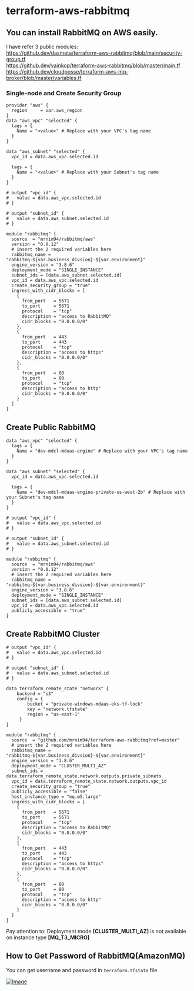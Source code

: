 # terraform-aws-rabbitmq

## You can install RabbitMQ on AWS easily.
I have refer 3 public modules:  
https://github.dev/dasmeta/terraform-aws-rabbitmq/blob/main/security-group.tf  
https://github.dev/vainkop/terraform-aws-rabbitmq/blob/master/main.tf  
https://github.dev/cloudposse/terraform-aws-mq-broker/blob/master/variables.tf  

### Single-node and Create Security Group
```hcl
provider "aws" {
  region     = var.aws_region
}
data "aws_vpc" "selected" {
  tags = {
    Name = "<value>" # Replace with your VPC's tag name
  }
}

data "aws_subnet" "selected" {
  vpc_id = data.aws_vpc.selected.id

  tags = {
    Name = "<value>" # Replace with your Subnet's tag name
  }
}

# output "vpc_id" {
#   value = data.aws_vpc.selected.id
# }

# output "subnet_id" {
#   value = data.aws_subnet.selected.id
# }

module "rabbitmq" {
  source  = "mrnim94/rabbitmq/aws"
  version = "0.0.12"
  # insert the 2 required variables here
  rabbitmq_name = "rabbitmq-${var.business_divsion}-${var.environment}"
  engine_version = "3.8.6"
  deployment_mode = "SINGLE_INSTANCE"
  subnet_ids = [data.aws_subnet.selected.id]
  vpc_id = data.aws_vpc.selected.id
  create_security_group = "true"
  ingress_with_cidr_blocks = [
    {
      from_port   = 5671
      to_port     = 5671
      protocol    = "tcp"
      description = "access to RabbitMQ"
      cidr_blocks = "0.0.0.0/0"
    },
    {
      from_port   = 443
      to_port     = 443
      protocol    = "tcp"
      description = "access to https"
      cidr_blocks = "0.0.0.0/0"
    },
    {
      from_port   = 80
      to_port     = 80
      protocol    = "tcp"
      description = "access to http"
      cidr_blocks = "0.0.0.0/0"
    }
  ]
}
```

## Create Public RabbitMQ  


```hcl
data "aws_vpc" "selected" {
  tags = {
    Name = "dev-mdcl-mdaas-engine" # Replace with your VPC's tag name
  }
}

data "aws_subnet" "selected" {
  vpc_id = data.aws_vpc.selected.id

  tags = {
    Name = "dev-mdcl-mdaas-engine-private-us-west-2b" # Replace with your Subnet's tag name
  }
}

# output "vpc_id" {
#   value = data.aws_vpc.selected.id
# }

# output "subnet_id" {
#   value = data.aws_subnet.selected.id
# }

module "rabbitmq" {
  source  = "mrnim94/rabbitmq/aws"
  version = "0.0.12"
  # insert the 2 required variables here
  rabbitmq_name = "rabbitmq-${var.business_divsion}-${var.environment}"
  engine_version = "3.8.6"
  deployment_mode = "SINGLE_INSTANCE"
  subnet_ids = [data.aws_subnet.selected.id]
  vpc_id = data.aws_vpc.selected.id
  publicly_accessible = "true"
}
```

## Create RabbitMQ Cluster

```hcl
# output "vpc_id" {
#   value = data.aws_vpc.selected.id
# }

# output "subnet_id" {
#   value = data.aws_subnet.selected.id
# }

data terraform_remote_state "network" {
    backend = "s3"
    config = {
        bucket = "private-windows-mdaas-eks-tf-lock"
        key = "network.tfstate"
        region = "us-east-1"
     }
}

module "rabbitmq" {
  source  = "github.com/mrnim94/terraform-aws-rabbitmq?ref=master"
  # insert the 2 required variables here
  rabbitmq_name = "rabbitmq-${var.business_divsion}-${var.environment}"
  engine_version = "3.8.6"
  deployment_mode = "CLUSTER_MULTI_AZ"
  subnet_ids = data.terraform_remote_state.network.outputs.private_subnets
  vpc_id = data.terraform_remote_state.network.outputs.vpc_id
  create_security_group = "true"
  publicly_accessible = "false"
  host_instance_type = "mq.m5.large"
  ingress_with_cidr_blocks = [
    {
      from_port   = 5671
      to_port     = 5671
      protocol    = "tcp"
      description = "access to RabbitMQ"
      cidr_blocks = "0.0.0.0/0"
    },
    {
      from_port   = 443
      to_port     = 443
      protocol    = "tcp"
      description = "access to https"
      cidr_blocks = "0.0.0.0/0"
    },
    {
      from_port   = 80
      to_port     = 80
      protocol    = "tcp"
      description = "access to http"
      cidr_blocks = "0.0.0.0/0"
    }
  ]
}
```   

Pay attention to: Deployment mode **[CLUSTER_MULTI_AZ]** is not available on instance type **[MQ_T3_MICRO]**

## How to Get Password of RabbitMQ(AmazonMQ)   
You can get username and password in `terraform.tfstate` file


[![Image](https://nimtechnology.com/wp-content/uploads/2023/04/image-96.png "[RabbitMQ/AWS] Install RabbitMQ on AWS based on Amazon MQ. ")](https://nimtechnology.com/2023/04/22/rabbitmq-aws-install-rabbitmq-on-aws-based-on-amazon-mq/)
